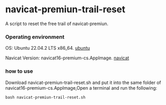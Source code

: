 # navicat-premiun-trail-reset
A script to reset the free trail of navicat-premiun.

### Operating environment
OS: Ubuntu 22.04.2 LTS x86_64.  [ubuntu](https://ubuntu.com/desktop)

Navicat Version: navicat16-premium-cs.AppImage. [navicat](https://www.navicat.com/en/download/navicat-premium)

### how to use
Download navicat-premiun-trail-reset.sh and put it into the same folder of navicat16-premium-cs.AppImage,Open a terminal and run the following:
```
bash navicat-premiun-trail-reset.sh
```
